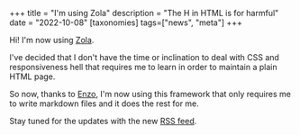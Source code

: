 +++
title = "I'm using Zola"
description = "The H in HTML is for harmful"
date = "2022-10-08"
[taxonomies]
tags=["news", "meta"]
+++

Hi! I'm now using [Zola](https://www.getzola.org/).

I've decided that I don't have the time or inclination to deal with CSS and
responsiveness hell that requires me to learn in order to maintain a plain
HTML page.

So now, thanks to [Enzo](https://www.enzocioppettini.com/), I'm now using
this framework that only requires me to write markdown files and it
does the rest for me.

Stay tuned for the updates with the new
[RSS feed](/atom.xml).
